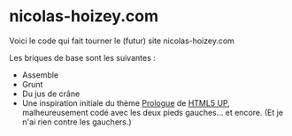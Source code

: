 nicolas-hoizey.com
==================

Voici le code qui fait tourner le (futur) site nicolas-hoizey.com

Les briques de base sont les suivantes :
- Assemble
- Grunt
- Du jus de crâne
- Une inspiration initiale du thème [Prologue](http://html5up.net/uploads/demos/prologue/) de [HTML5 UP](http://html5up.net/), malheureusement codé avec les deux pieds gauches… et encore. (Et je n'ai rien contre les gauchers.)


